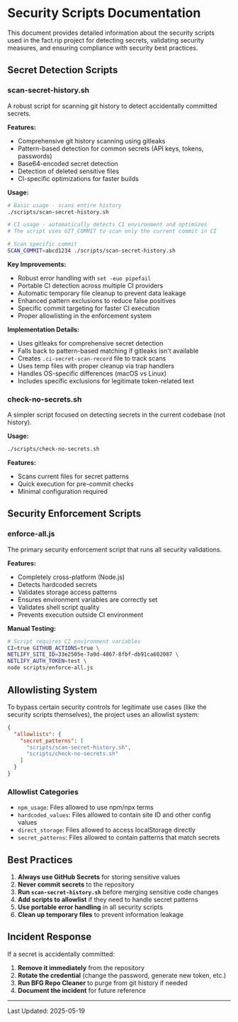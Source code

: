 # Security Scripts Documentation

This document provides detailed information about the security scripts used in the fact.rip project for detecting secrets, validating security measures, and ensuring compliance with security best practices.

## Secret Detection Scripts

### scan-secret-history.sh

A robust script for scanning git history to detect accidentally committed secrets.

**Features:**
- Comprehensive git history scanning using gitleaks
- Pattern-based detection for common secrets (API keys, tokens, passwords)
- Base64-encoded secret detection
- Detection of deleted sensitive files
- CI-specific optimizations for faster builds

**Usage:**
```bash
# Basic usage - scans entire history
./scripts/scan-secret-history.sh

# CI usage - automatically detects CI environment and optimizes
# The script uses GIT_COMMIT to scan only the current commit in CI

# Scan specific commit
SCAN_COMMIT=abcd1234 ./scripts/scan-secret-history.sh
```

**Key Improvements:**
- Robust error handling with `set -euo pipefail`
- Portable CI detection across multiple CI providers
- Automatic temporary file cleanup to prevent data leakage
- Enhanced pattern exclusions to reduce false positives
- Specific commit targeting for faster CI execution
- Proper allowlisting in the enforcement system

**Implementation Details:**
- Uses gitleaks for comprehensive secret detection
- Falls back to pattern-based matching if gitleaks isn't available
- Creates `.ci-secret-scan-record` file to track scans
- Uses temp files with proper cleanup via trap handlers
- Handles OS-specific differences (macOS vs Linux)
- Includes specific exclusions for legitimate token-related text

### check-no-secrets.sh

A simpler script focused on detecting secrets in the current codebase (not history).

**Usage:**
```bash
./scripts/check-no-secrets.sh
```

**Features:**
- Scans current files for secret patterns
- Quick execution for pre-commit checks
- Minimal configuration required

## Security Enforcement Scripts

### enforce-all.js

The primary security enforcement script that runs all security validations.

**Features:**
- Completely cross-platform (Node.js)
- Detects hardcoded secrets
- Validates storage access patterns
- Ensures environment variables are correctly set
- Validates shell script quality
- Prevents execution outside CI environment

**Manual Testing:**
```bash
# Script requires CI environment variables
CI=true GITHUB_ACTIONS=true \
NETLIFY_SITE_ID=33e2505e-7a9d-4867-8fbf-db91ca602087 \
NETLIFY_AUTH_TOKEN=test \
node scripts/enforce-all.js
```

## Allowlisting System

To bypass certain security controls for legitimate use cases (like the security scripts themselves), the project uses an allowlist system:

```json
{
  "allowlists": {
    "secret_patterns": [
      "scripts/scan-secret-history.sh",
      "scripts/check-no-secrets.sh"
    ]
  }
}
```

### Allowlist Categories

- `npm_usage`: Files allowed to use npm/npx terms
- `hardcoded_values`: Files allowed to contain site ID and other config values
- `direct_storage`: Files allowed to access localStorage directly
- `secret_patterns`: Files allowed to contain patterns that match secrets

## Best Practices

1. **Always use GitHub Secrets** for storing sensitive values
2. **Never commit secrets** to the repository
3. **Run `scan-secret-history.sh`** before merging sensitive code changes
4. **Add scripts to allowlist** if they need to handle secret patterns
5. **Use portable error handling** in all security scripts
6. **Clean up temporary files** to prevent information leakage

## Incident Response

If a secret is accidentally committed:

1. **Remove it immediately** from the repository
2. **Rotate the credential** (change the password, generate new token, etc.)
3. **Run BFG Repo Cleaner** to purge from git history if needed
4. **Document the incident** for future reference

---

Last Updated: 2025-05-19